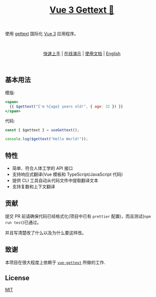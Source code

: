 <h1 align="center">
    <a href="https://www.npmjs.com/package/vue3-gettext" target="_blank">Vue 3 Gettext 💬</a>
</h1>
<br/>

使用 [gettext](https://en.wikipedia.org/wiki/Gettext) 国际化 [Vue 3](http://vuejs.org) 应用程序。

<br>
<p align="center">
 <a href="https://jshmrtn.github.io/vue3-gettext/">快速上手</a> | <a href="https://jshmrtn.github.io/vue3-gettext/demo.html">在线演示</a> | <a href="https://jshmrtn.github.io/vue3-gettext/setup.html">使用文档</a> | <a href="README.md">English</a>
</p>
<br>

## 基本用法

模版:

```jsx
<span>
  {{ $gettext("I'm %{age} years old!", { age: 32 }) }}
</span>
```

代码:

```ts
const { $gettext } = useGettext();

console.log($gettext("Hello World!"));
```

## 特性

- 简单、符合人体工学的 API 接口
- 支持响应式翻译(Vue 模板和 TypeScript/JavaScript 代码)
- 提供 CLI 工具自动从代码文件中提取翻译文本
- 支持复数和上下文翻译

## 贡献

提交 PR 前请确保代码已经格式化(项目中已有 `prettier` 配置)，而且测试(`npm run test`)已通过。

并且写清楚改了什么以及为什么要这样改。


## 致谢
本项目在很大程度上依赖于 [`vue-gettext`](https://github.com/Polyconseil/vue-gettext/) 所做的工作.

## License

[MIT](http://opensource.org/licenses/MIT)
